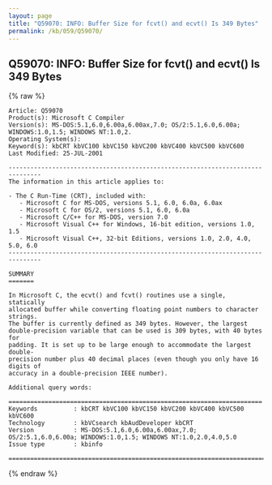 ```yaml
---
layout: page
title: "Q59070: INFO: Buffer Size for fcvt() and ecvt() Is 349 Bytes"
permalink: /kb/059/Q59070/
---
```


## Q59070: INFO: Buffer Size for fcvt() and ecvt() Is 349 Bytes

{% raw %}

	Article: Q59070
	Product(s): Microsoft C Compiler
	Version(s): MS-DOS:5.1,6.0,6.00a,6.00ax,7.0; OS/2:5.1,6.0,6.00a; WINDOWS:1.0,1.5; WINDOWS NT:1.0,2.
	Operating System(s): 
	Keyword(s): kbCRT kbVC100 kbVC150 kbVC200 kbVC400 kbVC500 kbVC600
	Last Modified: 25-JUL-2001
	
	-------------------------------------------------------------------------------
	The information in this article applies to:
	
	- The C Run-Time (CRT), included with:
	   - Microsoft C for MS-DOS, versions 5.1, 6.0, 6.0a, 6.0ax 
	   - Microsoft C for OS/2, versions 5.1, 6.0, 6.0a 
	   - Microsoft C/C++ for MS-DOS, version 7.0 
	   - Microsoft Visual C++ for Windows, 16-bit edition, versions 1.0, 1.5 
	   - Microsoft Visual C++, 32-bit Editions, versions 1.0, 2.0, 4.0, 5.0, 6.0 
	-------------------------------------------------------------------------------
	
	SUMMARY
	=======
	
	In Microsoft C, the ecvt() and fcvt() routines use a single, statically
	allocated buffer while converting floating point numbers to character strings.
	The buffer is currently defined as 349 bytes. However, the largest
	double-precision variable that can be used is 309 bytes, with 40 bytes for
	padding. It is set up to be large enough to accommodate the largest double-
	precision number plus 40 decimal places (even though you only have 16 digits of
	accuracy in a double-precision IEEE number).
	
	Additional query words:
	
	======================================================================
	Keywords          : kbCRT kbVC100 kbVC150 kbVC200 kbVC400 kbVC500 kbVC600 
	Technology        : kbVCsearch kbAudDeveloper kbCRT
	Version           : MS-DOS:5.1,6.0,6.00a,6.00ax,7.0; OS/2:5.1,6.0,6.00a; WINDOWS:1.0,1.5; WINDOWS NT:1.0,2.0,4.0,5.0
	Issue type        : kbinfo
	
	=============================================================================
	

{% endraw %}
